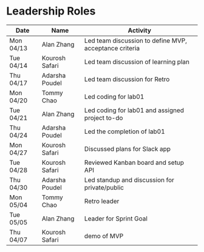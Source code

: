 # Leadership Roles

| Date      | Name              | Activity                                               |
|-----------|-------------------|--------------------------------------------------------|
| Mon 04/13 | Alan Zhang        | Led team discussion to define MVP, acceptance criteria | 
| Tue 04/14 | Kourosh Safari    | Led team discussion of learning plan                   | 
| Thu 04/17 | Adarsha Poudel    | Led team discussion for Retro                          | 
| Mon 04/20 | Tommy Chao        | Led coding for lab01                                   | 
| Tue 04/21 | Alan Zhang        | Led coding for lab01 and assigned project to-do        | 
| Thu 04/24 | Adarsha Poudel    | Led the completion of lab01                            | 
| Mon 04/27 | Kourosh Safari    | Discussed plans for Slack app                          | 
| Tue 04/28 | Kourosh Safari    | Reviewed Kanban board and setup API                    |
| Thu 04/30 | Adarsha Poudel    | Led standup and discussion for private/public          | 
| Mon 05/04 | Tommy Chao        | Retro leader                                           | 
| Tue 05/05 | Alan Zhang        | Leader for Sprint Goal                                 | 
| Thu 04/07 | Kourosh Safari    | demo of MVP                                            |
